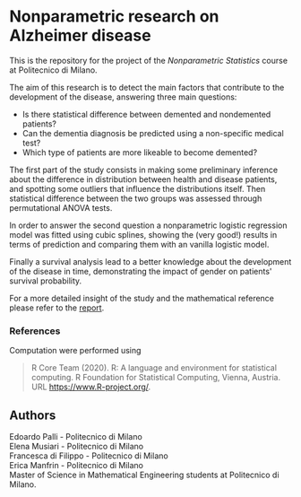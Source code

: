 # Nonparametric research on Alzheimer disease

This is the repository for the project of the _Nonparametric Statistics_ course at Politecnico di Milano. 

The aim of this research is to detect the main factors that contribute to the development of the disease, answering three main questions:

- Is there statistical difference between demented and nondemented patients?
- Can the dementia diagnosis be predicted using a non-specific medical test?
- Which type of patients are more likeable to become demented?

The first part of the study consists in making some preliminary inference about the difference in distribution between health and disease patients, and spotting some outliers that influence the distributions itself.
Then statistical difference between the two groups was assessed through permutational ANOVA tests.

In order to answer the second question a nonparametric logistic regression model was fitted using cubic splines, showing the (very good!) results in terms of prediction and comparing them with an vanilla logistic model. 

Finally a survival analysis lead to a better knowledge about the development of the disease in time, demonstrating the impact of gender on patients' survival probability.

For a more detailed insight of the study and the mathematical reference please refer to the [report](https://github.com/edoardopalli/ALZHEIMER_prognonpa/blob/main/Report_DiFilippo_Manfrin_Musiari_Palli.pdf).

### References
Computation were performed using 
>  R Core Team (2020). R: A language and environment for statistical computing. R Foundation for Statistical Computing, Vienna, Austria. URL https://www.R-project.org/.

## Authors
Edoardo Palli - Politecnico di Milano  \
Elena Musiari - Politecnico di Milano \
Francesca di Filippo - Politecnico di Milano \
Erica Manfrin - Politecnico di Milano \
Master of Science in Mathematical Engineering students at Politecnico di Milano.
